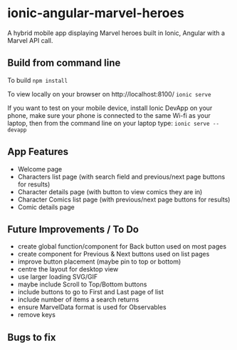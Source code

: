 # ionic-angular-marvel-heroes
A hybrid mobile app displaying Marvel heroes built in Ionic, Angular with a Marvel API call.

## Build from command line
To build
`npm install`

To view locally on your browser on http://localhost:8100/
`ionic serve`

If you want to test on your mobile device, install Ionic DevApp on your phone, make sure your phone is connected to the same Wi-fi as your laptop, then from the command line on your laptop type: 
`ionic serve --devapp`

## App Features
- Welcome page
- Characters list page (with search field and previous/next page buttons for results)
- Character details page (with button to view comics they are in)
- Character Comics list page (with previous/next page buttons for results)
- Comic details page

## Future Improvements / To Do
- create global function/component for Back button used on most pages
- create component for Previous & Next buttons used on list pages
- improve button placement (maybe pin to top or bottom)
- centre the layout for desktop view
- use larger loading SVG/GIF
- maybe include Scroll to Top/Bottom buttons
- include buttons to go to First and Last page of list
- include number of items a search returns
- ensure MarvelData format is used for Observables
- remove keys

## Bugs to fix
